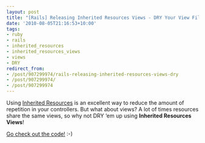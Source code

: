 ```yaml
---
layout: post
title: "[Rails] Releasing Inherited Resources Views - DRY Your View Files"
date: '2010-08-05T21:16:53+10:00'
tags:
- ruby
- rails
- inherited_resources
- inherited_resources_views
- views
- DRY
redirect_from:
- /post/907299974/rails-releasing-inherited-resources-views-dry
- /post/907299974/
- /post/907299974
---
```

Using [Inherited Resources](http://github.com/josevalim/inherited_resources) is an excellent way to reduce the amount of repetition in your controllers. But what about views? A lot of times resources share the same views, so why not DRY ‘em up using **Inherited Resources Views**!

[Go check out the code!](http://github.com/fredwu/inherited_resources_views) :-)

